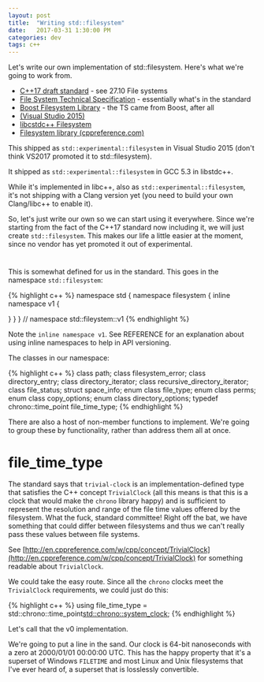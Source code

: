 ```yaml
---
layout: post
title:  "Writing std::filesystem"
date:   2017-03-31 1:30:00 PM
categories: dev
tags: c++
---
```


Let's write our own implementation of std::filesystem. Here's what we're going to work from.

- [C++17 draft standard](http://open-std.org/JTC1/SC22/WG21/docs/papers/2016/n4618.pdf) - see 27.10 File systems
- [File System Technical Specification](http://www.open-std.org/jtc1/sc22/wg21/docs/papers/2014/n4100.pdf) - essentially what's in the standard
- [Boost Filesystem Library](http://www.boost.org/doc/libs/1_42_0/libs/filesystem/doc/index.htm) - the TS came from Boost, after all
- [<filesystem> (Visual Studio 2015)](https://msdn.microsoft.com/en-us/library/hh874694.aspx)
- [libcstdc++ Filesystem](https://gcc.gnu.org/onlinedocs/gcc-6.1.0/libstdc++/api/a01832.html)
- [Filesystem library (cppreference.com)](http://en.cppreference.com/w/cpp/experimental/fs)

This shipped as `std::experimental::filesystem` in Visual Studio 2015 (don't think VS2017 promoted it to
std::filesystem).

It shipped as `std::experimental::filesystem` in GCC 5.3 in libstdc++.

While it's implemented in libc++, also as `std::experimental::filesystem`,
it's not shipping with a Clang version yet (you need to build your own Clang/libc++ to enable it).

So, let's just write our own so we can start using it everywhere. Since we're starting from the fact of
the C++17 standard now including it, we will just create `std::filesystem`. This makes our life a little
easier at the moment, since no vendor has yet promoted it out of experimental.

# <filesystem>

This is somewhat defined for us in the standard. This goes in the namespace `std::filesystem`:

{% highlight c++ %}
namespace std {
namespace filesystem {
inline namespace v1 {

} } } // namespace std::fileystem::v1
{% endhighlight %}

Note the `inline namespace v1`. See REFERENCE for an explanation about using inline namespaces to help
in API versioning.

The classes in our namespace:

{% highlight c++ %}
class path;
class filesystem_error;
class directory_entry;
class directory_iterator;
class recursive_directory_iterator;
class file_status;
struct space_info;
enum class file_type;
enum class perms;
enum class copy_options;
enum class directory_options;
typedef chrono::time_point<trivial-clock> file_time_type;
{% endhighlight %}

There are also a host of non-member functions to implement. We're going to group these by
functionality, rather than address them all at once.

# file_time_type

The standard says that `trivial-clock` is an implementation-defined type that satisfies
the C++ concept `TrivialClock` (all this means is that this is a clock that would make the
`chrono` library happy) and is sufficient to represent the resolution and range of the file time
values offered by the filesystem. What the fuck, standard committee! Right off the bat,
we have something that could differ between filesystems and thus we can't really pass these
values between file systems.

See [http://en.cppreference.com/w/cpp/concept/TrivialClock](http://en.cppreference.com/w/cpp/concept/TrivialClock)
for something readable about `TrivialClock`.

We could take the easy route. Since all the `chrono` clocks meet the `TrivialClock` requirements,
we could just do this:

{% highlight c++ %}
using file_time_type = std::chrono::time_point<std::chrono::system_clock>;
{% endhighlight %}

Let's call that the v0 implementation.

We're going to put a line in the sand. Our clock is 64-bit nanoseconds with a zero at 2000/01/01 00:00:00 UTC.
This has the happy property that it's a superset of Windows `FILETIME` and most Linux and Unix filesystems
that I've ever heard of, a superset that is losslessly convertible.
